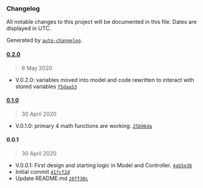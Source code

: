 ### Changelog

All notable changes to this project will be documented in this file. Dates are displayed in UTC.

Generated by [`auto-changelog`](https://github.com/CookPete/auto-changelog).

#### [0.2.0](https://github.com/LeviOdom/CipherCalculator/compare/0.1.0...0.2.0)

> 6 May 2020

- V.0.2.0: variables moved into model and code rewritten to interact with stored variables [`f5daa53`](https://github.com/LeviOdom/CipherCalculator/commit/f5daa53a9c1299c3f4bdf0a95ad6e820aad8e8d6)

#### [0.1.0](https://github.com/LeviOdom/CipherCalculator/compare/0.0.1...0.1.0)

> 30 April 2020

- V.0.1.0: primary 4 math functions are working. [`25b96da`](https://github.com/LeviOdom/CipherCalculator/commit/25b96dafeb371cd0479448629934e3d8f9adac14)

#### 0.0.1

> 30 April 2020

- V.0.0.1: First design and starting logic in Model and Controller. [`4ab5e36`](https://github.com/LeviOdom/CipherCalculator/commit/4ab5e36143133ee14d110bb4709954e7a866a8a0)
- Initial commit [`41fcf2d`](https://github.com/LeviOdom/CipherCalculator/commit/41fcf2d73d72ccb2cad3801a67ede9545b7eb081)
- Update README.md [`20ff30c`](https://github.com/LeviOdom/CipherCalculator/commit/20ff30cf4b94fa5a3ea8c1a0dfe8e5740d8b370c)
